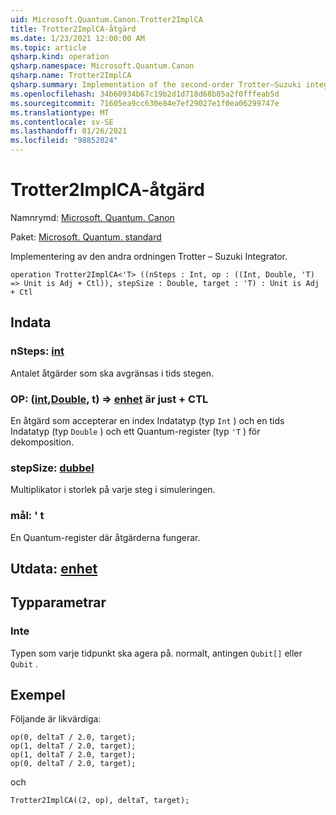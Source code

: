 ```yaml
---
uid: Microsoft.Quantum.Canon.Trotter2ImplCA
title: Trotter2ImplCA-åtgärd
ms.date: 1/23/2021 12:00:00 AM
ms.topic: article
qsharp.kind: operation
qsharp.namespace: Microsoft.Quantum.Canon
qsharp.name: Trotter2ImplCA
qsharp.summary: Implementation of the second-order Trotter–Suzuki integrator.
ms.openlocfilehash: 34b60934b67c19b2d1d718d68b85a2f0fffeab5d
ms.sourcegitcommit: 71605ea9cc630e84e7ef29027e1f0ea06299747e
ms.translationtype: MT
ms.contentlocale: sv-SE
ms.lasthandoff: 01/26/2021
ms.locfileid: "98852024"
---
```

# <a name="trotter2implca-operation"></a>Trotter2ImplCA-åtgärd

Namnrymd: [Microsoft. Quantum. Canon](xref:Microsoft.Quantum.Canon)

Paket: [Microsoft. Quantum. standard](https://nuget.org/packages/Microsoft.Quantum.Standard)


Implementering av den andra ordningen Trotter – Suzuki Integrator.

```qsharp
operation Trotter2ImplCA<'T> ((nSteps : Int, op : ((Int, Double, 'T) => Unit is Adj + Ctl)), stepSize : Double, target : 'T) : Unit is Adj + Ctl
```


## <a name="input"></a>Indata

### <a name="nsteps--int"></a>nSteps: [int](xref:microsoft.quantum.lang-ref.int)

Antalet åtgärder som ska avgränsas i tids stegen.


### <a name="op--intdoublet--unit--is-adj--ctl"></a>OP: ([int](xref:microsoft.quantum.lang-ref.int),[Double](xref:microsoft.quantum.lang-ref.double), t) => [enhet](xref:microsoft.quantum.lang-ref.unit)  är just + CTL

En åtgärd som accepterar en index Indatatyp (typ `Int` ) och en tids Indatatyp (typ `Double` ) och ett Quantum-register (typ `'T` ) för dekomposition.


### <a name="stepsize--double"></a>stepSize: [dubbel](xref:microsoft.quantum.lang-ref.double)

Multiplikator i storlek på varje steg i simuleringen.


### <a name="target--t"></a>mål: ' t

En Quantum-register där åtgärderna fungerar.



## <a name="output--unit"></a>Utdata: [enhet](xref:microsoft.quantum.lang-ref.unit)



## <a name="type-parameters"></a>Typparametrar

### <a name="t"></a>Inte

Typen som varje tidpunkt ska agera på. normalt, antingen `Qubit[]` eller `Qubit` .

## <a name="example"></a>Exempel

Följande är likvärdiga:

```qsharp
op(0, deltaT / 2.0, target);
op(1, deltaT / 2.0, target);
op(1, deltaT / 2.0, target);
op(0, deltaT / 2.0, target);
```

och

```qsharp
Trotter2ImplCA((2, op), deltaT, target);
```